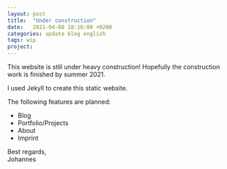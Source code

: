 ```yaml
---
layout: post
title:  "Under construction"
date:   2021-04-08 18:16:00 +0200
categories: update blog english
tags: wip
project: 
---
```

This website is still under heavy construction! Hopefully the construction work is finished by summer 2021.

I used Jekyll to create this static website.

The following features are planned:
- Blog
- Portfolio/Projects
- About
- Imprint

Best regards,  
Johannes
